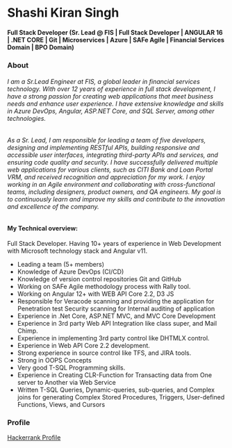 
# Shashi Kiran Singh 
#### Full Stack Developer (Sr. Lead @ FIS | Full Stack Developer | ANGULAR 16 | .NET CORE | Git | Microservices | Azure | SAFe Agile | Financial Services Domain | BPO Domain)

### About
###### I am a Sr.Lead Engineer at FIS, a global leader in financial services technology. With over 12 years of experience in full stack development, I have a strong passion for creating web applications that meet business needs and enhance user experience. I have extensive knowledge and skills in Azure DevOps, Angular, ASP.NET Core, and SQL Server, among other technologies.
###### As a Sr. Lead, I am responsible for leading a team of five developers, designing and implementing RESTful APIs, building responsive and accessible user interfaces, integrating third-party APIs and services, and ensuring code quality and security. I have successfully delivered multiple web applications for various clients, such as CITI Bank and Loan Portal VRM, and received recognition and appreciation for my work. I enjoy working in an Agile environment and collaborating with cross-functional teams, including designers, product owners, and QA engineers. My goal is to continuously learn and improve my skills and contribute to the innovation and excellence of the company.
#### My Technical overview:
Full Stack Developer. Having 10+ years of experience in Web Development with Microsoft technology stack and Angular v11.
- Leading a team (5+ members)
- Knowledge of Azure DevOps (CI/CD)
- Knowledge of version control repositories Git and GitHub
- Working on SAFe Agile methodology process with Rally tool.
- Working on Angular 12+ with WEB API Core 2.2, D3 JS
- Responsible for Veracode scanning and providing the application for Penetration test Security scanning for Internal auditing of application
- Experience in .Net Core, ASP.NET MVC, and MVC Core Development
- Experience in 3rd party Web API Integration like class super, and Mail Chimp.
- Experience in implementing 3rd party control like DHTMLX control.
- Experience in Web API Core 2.2 development.
- Strong experience in source control like TFS, and JIRA tools.
- Strong in OOPS Concepts
- Very good T-SQL Programming skills. 
- Experience in Creating CLR-Function for Transacting data from One server to Another via Web Service
- Written T-SQL Queries, Dynamic-queries, sub-queries, and Complex joins for generating Complex Stored Procedures, Triggers, User-defined Functions, Views, and Cursors


### Profile
[Hackerrank Profile](https://www.hackerrank.com/profile/to_shashi7886)  
<!---
shashiksingh786/shashiksingh786 is a ✨ special ✨ repository because its `README.md` (this file) appears on your GitHub profile.
You can click the Preview link to take a look at your changes.
--->
